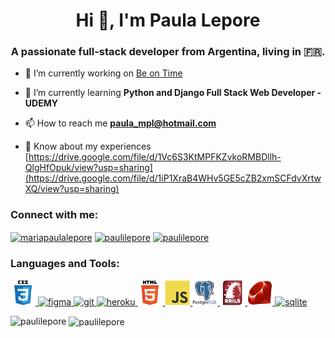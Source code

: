 <h1 align="center">Hi 👋, I'm Paula Lepore</h1>
<h3 align="center">A passionate full-stack developer from Argentina, living in 🇫🇷.</h3>

- 🔭 I’m currently working on [Be on Time](www.beontime.online)

- 🌱 I’m currently learning **Python and Django Full Stack Web Developer - UDEMY**

- 📫 How to reach me **paula_mpl@hotmail.com**

- 📄 Know about my experiences [https://drive.google.com/file/d/1Vc6S3KtMPFKZvkoRMBDllh-QlgHfOpuk/view?usp=sharing](https://drive.google.com/file/d/1iP1XraB4WHv5GE5cZB2xmSCFdvXrtwXQ/view?usp=sharing)

<h3 align="left">Connect with me:</h3>
<p align="left">
<a href="https://linkedin.com/in/mariapaulalepore" target="blank"><img align="center" src="https://raw.githubusercontent.com/rahuldkjain/github-profile-readme-generator/master/src/images/icons/Social/linked-in-alt.svg" alt="mariapaulalepore" height="30" width="40" /></a>
<a href="https://fb.com/paulilepore" target="blank"><img align="center" src="https://raw.githubusercontent.com/rahuldkjain/github-profile-readme-generator/master/src/images/icons/Social/facebook.svg" alt="paulilepore" height="30" width="40" /></a>
<a href="https://instagram.com/paulilepore" target="blank"><img align="center" src="https://raw.githubusercontent.com/rahuldkjain/github-profile-readme-generator/master/src/images/icons/Social/instagram.svg" alt="paulilepore" height="30" width="40" /></a>
</p>

<h3 align="left">Languages and Tools:</h3>
<p align="left"> <a href="https://www.w3schools.com/css/" target="_blank" rel="noreferrer"> <img src="https://raw.githubusercontent.com/devicons/devicon/master/icons/css3/css3-original-wordmark.svg" alt="css3" width="40" height="40"/> </a> <a href="https://www.figma.com/" target="_blank" rel="noreferrer"> <img src="https://www.vectorlogo.zone/logos/figma/figma-icon.svg" alt="figma" width="40" height="40"/> </a> <a href="https://git-scm.com/" target="_blank" rel="noreferrer"> <img src="https://www.vectorlogo.zone/logos/git-scm/git-scm-icon.svg" alt="git" width="40" height="40"/> </a> <a href="https://heroku.com" target="_blank" rel="noreferrer"> <img src="https://www.vectorlogo.zone/logos/heroku/heroku-icon.svg" alt="heroku" width="40" height="40"/> </a> <a href="https://www.w3.org/html/" target="_blank" rel="noreferrer"> <img src="https://raw.githubusercontent.com/devicons/devicon/master/icons/html5/html5-original-wordmark.svg" alt="html5" width="40" height="40"/> </a> <a href="https://developer.mozilla.org/en-US/docs/Web/JavaScript" target="_blank" rel="noreferrer"> <img src="https://raw.githubusercontent.com/devicons/devicon/master/icons/javascript/javascript-original.svg" alt="javascript" width="40" height="40"/> </a> <a href="https://www.postgresql.org" target="_blank" rel="noreferrer"> <img src="https://raw.githubusercontent.com/devicons/devicon/master/icons/postgresql/postgresql-original-wordmark.svg" alt="postgresql" width="40" height="40"/> </a> <a href="https://rubyonrails.org" target="_blank" rel="noreferrer"> <img src="https://raw.githubusercontent.com/devicons/devicon/master/icons/rails/rails-original-wordmark.svg" alt="rails" width="40" height="40"/> </a> <a href="https://www.ruby-lang.org/en/" target="_blank" rel="noreferrer"> <img src="https://raw.githubusercontent.com/devicons/devicon/master/icons/ruby/ruby-original.svg" alt="ruby" width="40" height="40"/> </a> <a href="https://www.sqlite.org/" target="_blank" rel="noreferrer"> <img src="https://www.vectorlogo.zone/logos/sqlite/sqlite-icon.svg" alt="sqlite" width="40" height="40"/> </a> </p>

<p><img align="left" src="https://github-readme-stats.vercel.app/api/top-langs?username=paulilepore&show_icons=true&locale=en&layout=compact" alt="paulilepore" /></p>

<p>&nbsp;<img align="center" src="https://github-readme-stats.vercel.app/api?username=paulilepore&show_icons=true&locale=en" alt="paulilepore" /></p>

